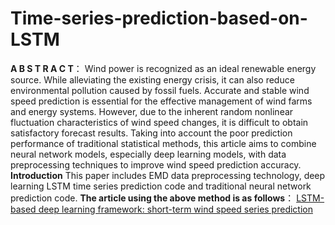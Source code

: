 # Time-series-prediction-based-on-LSTM
**A B S T R A C T**：
  Wind power is recognized as an ideal renewable energy source. While alleviating the existing energy crisis, it can also reduce environmental pollution caused by fossil fuels. Accurate and stable wind speed prediction is essential for the effective management of wind farms and energy systems. However, due to the inherent random nonlinear fluctuation characteristics of wind speed changes, it is difficult to obtain satisfactory forecast results. Taking into account the poor prediction performance of traditional statistical methods, this article aims to combine neural network models, especially deep learning models, with data preprocessing techniques to improve wind speed prediction accuracy.
 **Introduction**
This paper includes EMD data preprocessing technology, deep learning LSTM time series prediction code and traditional neural network prediction code.
**The article using the above method is as follows**：
[LSTM-based deep learning framework: short-term wind speed series prediction](https://aiyi1208.github.io/2020/09/03/Hexo-Theme-Snail/)
